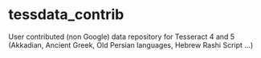 # tessdata_contrib

User contributed (non Google) data repository for Tesseract 4 and 5 (Akkadian, Ancient Greek, Old Persian languages, Hebrew Rashi Script ...)
